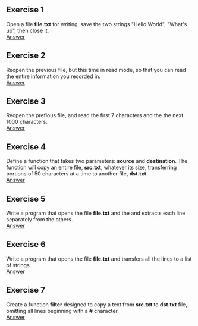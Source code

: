 ## Exercise 1
Open a file **file.txt** for writing, save the two strings "Hello World", "What's up", then close it.  
[Answer](./ex01.py)  

## Exercise 2
Reopen the previous file, but this time in read mode, so that you can read the entire information you recorded in.    
[Answer](./ex02.py)  

## Exercise 3
Reopen the prefious file, and read the first 7 characters and the the next 1000 characters.  
[Answer](./ex03.py)  

## Exercise 4
Define a function that takes two parameters: **source** and **destination**. The function will copy an entire file, **src.txt**, whatever its size, transferring portions of 50 characters at a time to another file, **dst.txt**.  
[Answer](./ex04.py)

## Exercise 5
Write a program that opens the file **file.txt** and the and extracts each line separately from the others.  
[Answer](./ex05.py)  

## Exercise 6
Write a program that opens the file **file.txt** and transfers all the lines to a list of strings.  
[Answer](./ex06.py)  

## Exercise 7
Create a function **filter** designed to copy a text  from **src.txt** to **dst.txt** file, omitting all lines beginning with a **#** character.  
[Answer](./ex07.py)  



